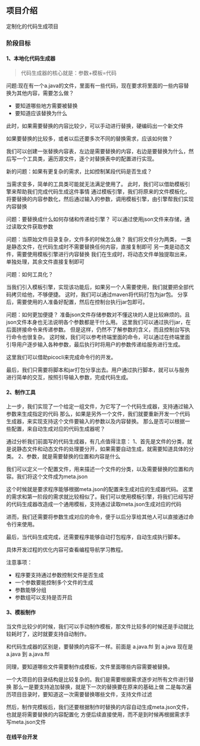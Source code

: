## 项目介绍
定制化的代码生成项目

### 阶段目标

#### 1、本地化代码生成器

> 代码生成器的核心就是：参数+模板=代码

问题:现在有一个a.java的文件，里面有一些代码，现在要求将里面的一些内容替换为其他内容，需要怎么做？

- 要知道哪些地方需要被替换
- 要知道应该替换为什么

此时，如果需要替换的内容比较少，可以手动进行替换，硬编码出一个新文件

如果要替换的比较多，或者以后还要多次不同的替换需求，应该如何做？

我们可以创建一张替换内容表，左边是需要替换的内容，右边是要替换为什么，然后写一个工具类，遍历源文件，逐个对替换表中的配置进行实现。

新的问题：如果有更复杂的需求，比如控制某段代码是否生成？

当需求变多，简单的工具类可能就无法满足使用了。
此时，我们可以借助模板引擎来帮助我们完成代码生成这件事情
通过模板引擎，我们将原来的文件模板化，将要替换的内容参数化，然后通过输入的参数，调用模板引擎，由引擎帮我们实现内容替换

问题：要替换成什么如何存储和传递给引擎？
可以通过使用json文件来存储，通过读取文件获取参数

问题：当原始文件目录复杂，文件多的时候怎么做？
我们将文件分为两类，
一类是静态文件，在代码生成时不需要替换任何内容，直接复制即可
另一类是动态文件，需要使用模板引擎进行内容替换
我们在生成时，将动态文件单独提取出来，单独处理，其余文件直接复制即可

问题：如何工具化？

当我们引入模板引擎，实现该功能后，如果另一个人需要使用，我们就要把全部代码拷贝给他，不够便捷。
这时，我们可以通过maven将代码打包为jar包。
分享后，需要使用的人准备好配置，然后在控制台执行jar包即可。

问题：如何更加便捷？
准备json文件存储参数对不懂这块的人是比较麻烦的。且json文件本身也无法说明各个参数都是干什么用。
这里我们可以通过执行jar，在后面拼接命令来传递参数。
但是这样，仍然不了解参数的含义，而且控制台写执行命令也很复杂。
这时候，我们可以参考终端里面的命令，可以通过在终端里面引导用户逐步输入各种参数，最后执行时将用户的参数传递给服务进行生成。

这里我们可以借助picocli来完成命令行的开发。

最后，我们只需要将脚本和jar打包分享出去。用户通过执行脚本，就可以与服务进行简单的交互，按照引导输入参数，完成代码生成。

#### 2、制作工具

上一步，我们实现了一个给定一组文件，为它写了一个代码生成器，支持通过输入参数来生成指定的代码
那么，如果是另外一个文件，我们就要重新开发一个代码生成器，来实现支持这个文件要输入的参数以及内容替换。
那么是否可以根据一些配置，来自动生成对应的代码生成器呢？

通过分析我们前面写的代码生成器，有几点值得注意：
1、首先是文件的分类，就是说静态文件和动态文件的处理要分开，如果需要自动生成，就需要知道具体的分类。
2、参数，就是需要替换的位置和内容是什么

 我们可以定义一个配置文件，用来描述一个文件的分类，以及需要替换的位置和内容。我们将这个文件成为meta.json

这个时候就是要求程序能够根据meta.json的配置来生成对应的生成器代码。
这里的需求和第一阶段的需求就比较相似了。我们可以使用模板引擎，将我们已经写好的代码生成器改造成一个通用模板，支持通过读取meta.json生成对应的代码

进而，我们还需要将参数生成对应的命令，便于以后分享给其他人可以直接通过命令行来使用。

最后，当代码生成完成，还需要程序能够自动打包程序，自动生成执行脚本。

具体开发过程的优化内容可查看编程导航学习教程。

注意事项：

- 程序要支持通过参数控制文件是否生成
- 一个参数要能控制多个文件的生成
- 参数能够分组
- 参数组可以支持是否开启

#### 3、模板制作

当文件比较少的时候，我们可以手动制作模板，那文件比较多的时候还是手动就比较耗时了，这时就要支持自动制作。

和代码生成器的区别是，要替换的内容不一样。前面是 a.java.ftl 到 a.java 现在是 a.java 到 a.java.ftl

同理，要知道哪些文件需要制作成模板，文件里面哪些内容需要被替换。

一个大项目的目录结构是比较复杂的。我们是需要根据需求逐步对所有文件进行替换
那么一是要支持追加替换，就是下一次的替换要在原来的基础上做
二是每次遍历项目目录时，要知道这一次需要替换哪些文件，支持文件过滤

然后，制作完模板后，我们还要根据制作时替换的内容自动生成meta.json文件，也就是将需要替换的内容配置化
方便后续直接使用，而不是到时候再根据需求手写meta.json文件

#### 在线平台开发







